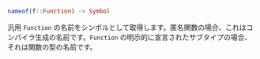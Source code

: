 ```julia
nameof(f::Function) -> Symbol
```

汎用 `Function` の名前をシンボルとして取得します。匿名関数の場合、これはコンパイラ生成の名前です。`Function` の明示的に宣言されたサブタイプの場合、それは関数の型の名前です。
